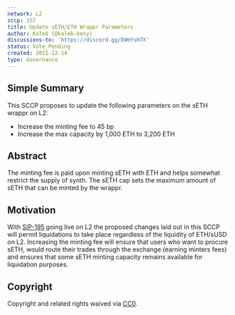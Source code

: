```yaml
---
network: L2
sccp: 157
title: Update sETH/ETH Wrappr Parameters
author: Kaleb (@kaleb-keny)
discussions-to: 'https://discord.gg/EWmYsH7X'
status: Vote_Pending
created: 2021-12-14
type: Governance
---
```


## Simple Summary
<!--"If you can't explain it simply, you don't understand it well enough." Provide a simplified and layman-accessible explanation of the SCCP.-->

This SCCP proposes to update the following parameters on the sETH wrappr on L2:
- Increase the minting fee to 45 bp
- Increase the max capacity by 1,000 ETH to 3,200 ETH 

## Abstract
<!--A short (~200 word) description of the variable change proposed.-->

The minting fee is paid upon minting sETH with ETH and helps somewhat restrict the supply of synth. The sETH cap sets the maximum amount of sETH that can be minted by the wrappr.

## Motivation
<!--The motivation is critical for SCCPs that want to update variables within Synthetix. It should clearly explain why the existing variable is not incentive aligned. SCCP submissions without sufficient motivation may be rejected outright.-->

With [SIP-195](https://sips.synthetix.io/sips/sip-195/) going live on L2 the proposed changes laid out in this SCCP will permit liquidations to take place regardless of the liquidity of ETH/sUSD on L2. Increasing the minting fee will ensure that users who want to procure sETH, would route their trades through the exchange (earning minters fees) and ensures that some sETH minting capacity remains available for liquidation purposes.

## Copyright
Copyright and related rights waived via [CC0](https://creativecommons.org/publicdomain/zero/1.0/).